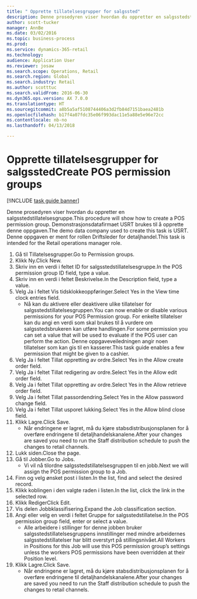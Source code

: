 ```yaml
--- 
title: " Opprette tillatelsesgrupper for salgssted"
description: Denne prosedyren viser hvordan du oppretter en salgsstedstillatelsesgruppe.
author: scott-tucker
manager: AnnBe
ms.date: 03/02/2016
ms.topic: business-process
ms.prod: 
ms.service: dynamics-365-retail
ms.technology: 
audience: Application User
ms.reviewer: josaw
ms.search.scope: Operations, Retail
ms.search.region: Global
ms.search.industry: Retail
ms.author: scotttuc
ms.search.validFrom: 2016-06-30
ms.dyn365.ops.version: AX 7.0.0
ms.translationtype: HT
ms.sourcegitcommit: a8b5a5af5108744406a3d2fb84d7151baea2481b
ms.openlocfilehash: b17f4a07fdc35e06f993dac11e5a88e5e96e72cc
ms.contentlocale: nb-no
ms.lasthandoff: 04/13/2018

---
```

# <a name="create-pos-permission-groups"></a><span data-ttu-id="f134a-103"> Opprette tillatelsesgrupper for salgssted</span><span class="sxs-lookup"><span data-stu-id="f134a-103">Create POS permission groups</span></span>

[!INCLUDE [task guide banner](../includes/task-guide-banner.md)]

<span data-ttu-id="f134a-104">Denne prosedyren viser hvordan du oppretter en salgsstedstillatelsesgruppe.</span><span class="sxs-lookup"><span data-stu-id="f134a-104">This procedure will show how to create a POS permission group.</span></span> <span data-ttu-id="f134a-105">Demonstrasjonsdatafirmaet USRT brukes til å opprette denne oppgaven.</span><span class="sxs-lookup"><span data-stu-id="f134a-105">The demo data company used to create this task is USRT.</span></span> <span data-ttu-id="f134a-106">Denne oppgaven er ment for rollen Driftsleder for detaljhandel.</span><span class="sxs-lookup"><span data-stu-id="f134a-106">This task is intended for the Retail operations manager role.</span></span>

1. <span data-ttu-id="f134a-107">Gå til Tillatelsesgrupper.</span><span class="sxs-lookup"><span data-stu-id="f134a-107">Go to Permission groups.</span></span>
2. <span data-ttu-id="f134a-108">Klikk Ny.</span><span class="sxs-lookup"><span data-stu-id="f134a-108">Click New.</span></span>
3. <span data-ttu-id="f134a-109">Skriv inn en verdi i feltet ID for salgsstedstillatelsesgruppe.</span><span class="sxs-lookup"><span data-stu-id="f134a-109">In the POS permission group ID field, type a value.</span></span>
4. <span data-ttu-id="f134a-110">Skriv inn en verdi i feltet Beskrivelse.</span><span class="sxs-lookup"><span data-stu-id="f134a-110">In the Description field, type a value.</span></span>
5. <span data-ttu-id="f134a-111">Velg Ja i feltet Vis tidsklokkeoppføringer.</span><span class="sxs-lookup"><span data-stu-id="f134a-111">Select Yes in the View time clock entries field.</span></span>
    * <span data-ttu-id="f134a-112">Nå kan du aktivere eller deaktivere ulike tillatelser for salgsstedstillatelsesgruppen.</span><span class="sxs-lookup"><span data-stu-id="f134a-112">You can now enable or disable various permissions for your POS Permission group.</span></span> <span data-ttu-id="f134a-113">For enkelte tillatelser kan du angi en verdi som skal brukes til å vurdere om salgsstedsbrukeren kan utføre handlingen.</span><span class="sxs-lookup"><span data-stu-id="f134a-113">For some permission you can set a value that will be used to evaluate if the POS user can perform the action.</span></span>  <span data-ttu-id="f134a-114">Denne oppgaveveiledningen angir noen tillatelser som kan gis til en kasserer.</span><span class="sxs-lookup"><span data-stu-id="f134a-114">This task guide enables a few permission that might be given to a cashier.</span></span>  
6. <span data-ttu-id="f134a-115">Velg Ja i feltet Tillat oppretting av ordre.</span><span class="sxs-lookup"><span data-stu-id="f134a-115">Select Yes in the Allow create order field.</span></span>
7. <span data-ttu-id="f134a-116">Velg Ja i feltet Tillat redigering av ordre.</span><span class="sxs-lookup"><span data-stu-id="f134a-116">Select Yes in the Allow edit order field.</span></span>
8. <span data-ttu-id="f134a-117">Velg Ja i feltet Tillat oppretting av ordre.</span><span class="sxs-lookup"><span data-stu-id="f134a-117">Select Yes in the Allow retrieve order field.</span></span>
9. <span data-ttu-id="f134a-118">Velg Ja i feltet Tillat passordendring.</span><span class="sxs-lookup"><span data-stu-id="f134a-118">Select Yes in the Allow password change field.</span></span>
10. <span data-ttu-id="f134a-119">Velg Ja i feltet Tillat usporet lukking.</span><span class="sxs-lookup"><span data-stu-id="f134a-119">Select Yes in the Allow blind close field.</span></span>
11. <span data-ttu-id="f134a-120">Klikk Lagre.</span><span class="sxs-lookup"><span data-stu-id="f134a-120">Click Save.</span></span>
    * <span data-ttu-id="f134a-121">Når endringene er lagret, må du kjøre stabsdistribusjonsplanen for å overføre endringene til detaljhandelskanalene.</span><span class="sxs-lookup"><span data-stu-id="f134a-121">After your changes are saved you need to run the Staff distribution schedule to push the changes to retail channels.</span></span>  
12. <span data-ttu-id="f134a-122">Lukk siden.</span><span class="sxs-lookup"><span data-stu-id="f134a-122">Close the page.</span></span>
13. <span data-ttu-id="f134a-123">Gå til Jobber.</span><span class="sxs-lookup"><span data-stu-id="f134a-123">Go to Jobs.</span></span>
    * <span data-ttu-id="f134a-124">Vi vil nå tilordne salgsstedstillatelsesgruppen til en jobb.</span><span class="sxs-lookup"><span data-stu-id="f134a-124">Next we will assign the POS permission group to a Job.</span></span>  
14. <span data-ttu-id="f134a-125">Finn og velg ønsket post i listen.</span><span class="sxs-lookup"><span data-stu-id="f134a-125">In the list, find and select the desired record.</span></span>
15. <span data-ttu-id="f134a-126">Klikk koblingen i den valgte raden i listen.</span><span class="sxs-lookup"><span data-stu-id="f134a-126">In the list, click the link in the selected row.</span></span>
16. <span data-ttu-id="f134a-127">Klikk Rediger</span><span class="sxs-lookup"><span data-stu-id="f134a-127">Click Edit.</span></span>
17. <span data-ttu-id="f134a-128">Vis delen Jobbklassifisering.</span><span class="sxs-lookup"><span data-stu-id="f134a-128">Expand the Job classification section.</span></span>
18. <span data-ttu-id="f134a-129">Angi eller velg en verdi i feltet Gruppe for salgsstedstillatelse.</span><span class="sxs-lookup"><span data-stu-id="f134a-129">In the POS permission group field, enter or select a value.</span></span>
    * <span data-ttu-id="f134a-130">Alle arbeidere i stillinger for denne jobben bruker salgsstedstillatelsesgruppens innstillinger med mindre arbeidernes salgsstedstillatelser har blitt overstyrt på stillingsnivået.</span><span class="sxs-lookup"><span data-stu-id="f134a-130">All Workers in Positions for this Job will use this POS permission group’s settings unless the workers POS permissions have been overridden at their Position level.</span></span>  
19. <span data-ttu-id="f134a-131">Klikk Lagre.</span><span class="sxs-lookup"><span data-stu-id="f134a-131">Click Save.</span></span>
    * <span data-ttu-id="f134a-132">Når endringene er lagret, må du kjøre stabsdistribusjonsplanen for å overføre endringene til detaljhandelskanalene.</span><span class="sxs-lookup"><span data-stu-id="f134a-132">After your changes are saved you need to run the Staff distribution schedule to push the changes to retail channels.</span></span>  



